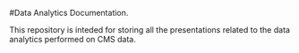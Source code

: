 #Data Analytics Documentation.

This repository is inteded for storing all the presentations related to the data analytics performed on 
CMS data.
